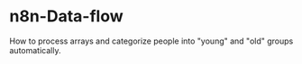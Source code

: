 # n8n-Data-flow
 How to process arrays and categorize people into "young" and "old" groups automatically.
